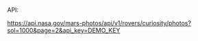 API:

https://api.nasa.gov/mars-photos/api/v1/rovers/curiosity/photos?sol=1000&page=2&api_key=DEMO_KEY

